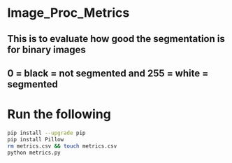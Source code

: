 # Image_Proc_Metrics
## This is to evaluate how good the segmentation is for binary images
## 0 = black = not segmented and 255 = white = segmented

# Run the following
```bash 
pip install --upgrade pip
pip install Pillow
rm metrics.csv && touch metrics.csv
python metrics.py
```
